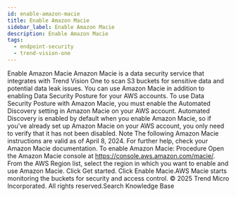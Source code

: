 ```yaml
---
id: enable-amazon-macie
title: Enable Amazon Macie
sidebar_label: Enable Amazon Macie
description: Enable Amazon Macie
tags:
  - endpoint-security
  - trend-vision-one
---
```


 Enable Amazon Macie Amazon Macie is a data security service that integrates with Trend Vision One to scan S3 buckets for sensitive data and potential data leak issues. You can use Amazon Macie in addition to enabling Data Security Posture for your AWS accounts. To use Data Security Posture with Amazon Macie, you must enable the Automated Discovery setting in Amazon Macie on your AWS account. Automated Discovery is enabled by default when you enable Amazon Macie, so if you've already set up Amazon Macie on your AWS account, you only need to verify that it has not been disabled. Note The following Amazon Macie instructions are valid as of April 8, 2024. For further help, check your Amazon Macie documentation. To enable Amazon Macie: Procedure Open the Amazon Macie console at https://console.aws.amazon.com/macie/. From the AWS Region list, select the region in which you want to enable and use Amazon Macie. Click Get started. Click Enable Macie.AWS Macie starts monitoring the buckets for security and access control. © 2025 Trend Micro Incorporated. All rights reserved.Search Knowledge Base